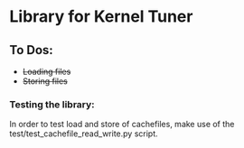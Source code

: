 # Library for Kernel Tuner
## To Dos:
- <s>Loading files</s>
- <s>Storing files</s>


### Testing the library:
In order to test load and store of cachefiles, make use of the test/test_cachefile_read_write.py script.
